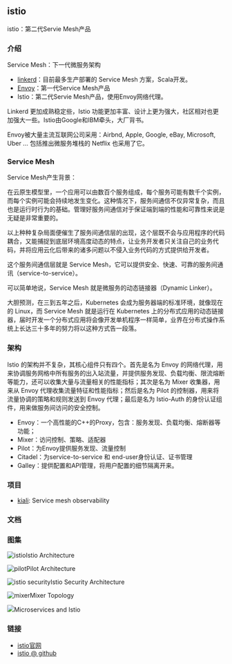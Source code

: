 ## istio
istio：第二代Servie Mesh产品

### 介绍
Service Mesh：下一代微服务架构

* [linkerd](https://linkerd.io/)：目前最多生产部署的 Service Mesh 方案，Scala开发。
* [Envoy](https://www.envoyproxy.io/)：第一代Service Mesh产品
* Istio：第二代Servie Mesh产品，使用Envoy网络代理。

Linkerd 更加成熟稳定些，Istio 功能更加丰富、设计上更为强大，社区相对也更加强大一些。Istio由Google和IBM牵头，大厂背书。

Envoy被大量主流互联网公司采用：Airbnd, Apple, Google, eBay, Microsoft, Uber ... 包括推出微服务堆栈的 Netflix 也采用了它。

### Service Mesh
Service Mesh产生背景：

在云原生模型里，一个应用可以由数百个服务组成，每个服务可能有数千个实例，而每个实例可能会持续地发生变化。这种情况下，服务间通信不仅异常复杂，而且也是运行时行为的基础。管理好服务间通信对于保证端到端的性能和可靠性来说是无疑是非常重要的。

以上种种复杂局面便催生了服务间通信层的出现，这个层既不会与应用程序的代码耦合，又能捕捉到底层环境高度动态的特点，让业务开发者只关注自己的业务代码，并将应用云化后带来的诸多问题以不侵入业务代码的方式提供给开发者。

这个服务间通信层就是 Service Mesh，它可以提供安全、快速、可靠的服务间通讯（service-to-service）。

可以简单地说，Service Mesh 就是微服务的动态链接器（Dynamic Linker）。

大胆预测，在三到五年之后，Kubernetes 会成为服务器端的标准环境，就像现在的 Linux，而 Service Mesh 就是运行在 Kubernetes 上的分布式应用的动态链接器，届时开发一个分布式应用将会像开发单机程序一样简单，业界在分布式操作系统上长达三十多年的努力将以这种方式告一段落。

### 架构
Istio 的架构并不复杂，其核心组件只有四个。首先是名为 Envoy 的网络代理，用来协调服务网格中所有服务的出入站流量，并提供服务发现、负载均衡、限流熔断等能力，还可以收集大量与流量相关的性能指标；其次是名为 Mixer 收集器，用来从 Envoy 代理收集流量特征和性能指标；然后是名为 Pilot 的控制器，用来将流量协调的策略和规则发送到 Envoy 代理；最后是名为 Istio-Auth 的身份认证组件，用来做服务间访问的安全控制。

* Envoy：一个高性能的C++的Proxy，包含：服务发现、负载均衡、熔断器等功能；
* Mixer：访问控制、策略、适配器
* Pilot：为Envoy提供服务发现、流量控制
* Citadel：为service-to-service 和 end-user身份认证、证书管理
* Galley：提供配置和API管理，将用户配置的细节隔离开来。

### 项目
* [kiali](https://www.kiali.io/): Service mesh observability

### 文档

### 图集
![istio](https://istio.io/docs/concepts/what-is-istio/arch.svg)Istio Architecture

![pilot](https://istio.io/docs/concepts/traffic-management/PilotAdapters.svg)Pilot Architecture

![istio security](https://istio.io/docs/concepts/security/architecture.svg)Istio Security Architecture

![mixer](https://istio.io/docs/concepts/policies-and-telemetry/topology-without-cache.svg)Mixer Topology

![](https://ibmcloud-perf.istio.io/regpatrol/istio_regpatrol_readme_files/image004.png)Microservices and Istio

### 链接
* [istio官网](https://istio.io/)
* [istio @ github](https://github.com/istio)